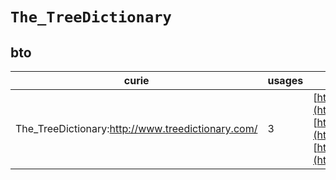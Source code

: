 # `The_TreeDictionary`
## bto
| curie                                             |   usages | nodes                                                                                                                                                                                                                                                                                                                                             |
|---------------------------------------------------|----------|---------------------------------------------------------------------------------------------------------------------------------------------------------------------------------------------------------------------------------------------------------------------------------------------------------------------------------------------------|
| The_TreeDictionary:http://www.treedictionary.com/ |        3 | [http://purl.obolibrary.org/obo/BTO:0002237](https://bioregistry.io/http://purl.obolibrary.org/obo/BTO:0002237), [http://purl.obolibrary.org/obo/BTO:0002238](https://bioregistry.io/http://purl.obolibrary.org/obo/BTO:0002238), [http://purl.obolibrary.org/obo/BTO:0002239](https://bioregistry.io/http://purl.obolibrary.org/obo/BTO:0002239) |

